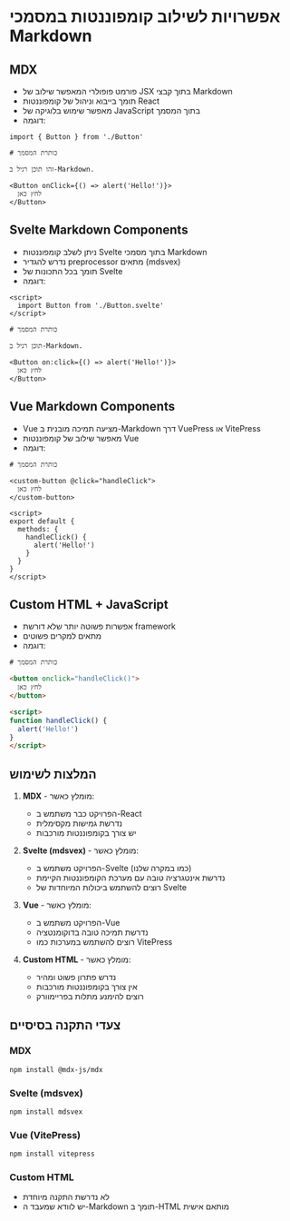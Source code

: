 # אפשרויות לשילוב קומפוננטות במסמכי Markdown

## MDX
- פורמט פופולרי המאפשר שילוב של JSX בתוך קבצי Markdown
- תומך בייבוא וניהול של קומפוננטות React
- מאפשר שימוש בלוגיקה של JavaScript בתוך המסמך
- דוגמה:
```mdx
import { Button } from './Button'

# כותרת המסמך

זהו תוכן רגיל ב-Markdown.

<Button onClick={() => alert('Hello!')}>
  לחץ כאן
</Button>
```

## Svelte Markdown Components
- ניתן לשלב קומפוננטות Svelte בתוך מסמכי Markdown
- נדרש להגדיר preprocessor מתאים (mdsvex)
- תומך בכל התכונות של Svelte
- דוגמה:
```svelte
<script>
  import Button from './Button.svelte'
</script>

# כותרת המסמך

תוכן רגיל ב-Markdown.

<Button on:click={() => alert('Hello!')}>
  לחץ כאן
</Button>
```

## Vue Markdown Components
- Vue מציעה תמיכה מובנית ב-Markdown דרך VuePress או VitePress
- מאפשר שילוב של קומפוננטות Vue
- דוגמה:
```vue
# כותרת המסמך

<custom-button @click="handleClick">
  לחץ כאן
</custom-button>

<script>
export default {
  methods: {
    handleClick() {
      alert('Hello!')
    }
  }
}
</script>
```

## Custom HTML + JavaScript
- אפשרות פשוטה יותר שלא דורשת framework
- מתאים למקרים פשוטים
- דוגמה:
```html
# כותרת המסמך

<button onclick="handleClick()">
  לחץ כאן
</button>

<script>
function handleClick() {
  alert('Hello!')
}
</script>
```

## המלצות לשימוש

1. **MDX** - מומלץ כאשר:
   - הפרויקט כבר משתמש ב-React
   - נדרשת גמישות מקסימלית
   - יש צורך בקומפוננטות מורכבות

2. **Svelte (mdsvex)** - מומלץ כאשר:
   - הפרויקט משתמש ב-Svelte (כמו במקרה שלנו)
   - נדרשת אינטגרציה טובה עם מערכת הקומפוננטות הקיימת
   - רוצים להשתמש ביכולות המיוחדות של Svelte

3. **Vue** - מומלץ כאשר:
   - הפרויקט משתמש ב-Vue
   - נדרשת תמיכה טובה בדוקומנטציה
   - רוצים להשתמש במערכות כמו VitePress

4. **Custom HTML** - מומלץ כאשר:
   - נדרש פתרון פשוט ומהיר
   - אין צורך בקומפוננטות מורכבות
   - רוצים להימנע מתלות בפריימוורק

## צעדי התקנה בסיסיים

### MDX
```bash
npm install @mdx-js/mdx
```

### Svelte (mdsvex)
```bash
npm install mdsvex
```

### Vue (VitePress)
```bash
npm install vitepress
```

### Custom HTML
- לא נדרשת התקנה מיוחדת
- יש לוודא שמעבד ה-Markdown תומך ב-HTML מותאם אישית
